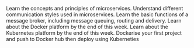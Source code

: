 Learn the concepts and principles of microservices.
Understand different communication styles used in microservices.
Learn the basic functions of a message broker, including message queuing, routing and delivery.
Learn about the Docker platform by the end of this week.
Learn about the Kubernetes platform by the end of this week.
Dockerise your  first project and push to Docker hub then deploy using Kuberneties
